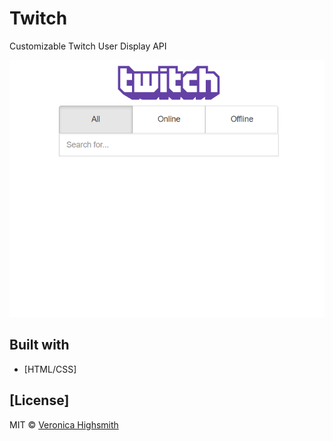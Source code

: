 # Twitch
Customizable Twitch User Display API

<img src="https://github.com/123Fives/twitch/blob/master/images/demo/twitch_demo.PNG" />

## Built with
- [HTML/CSS]
	
## [License]
MIT © [Veronica Highsmith](https://github.com/123fives)
